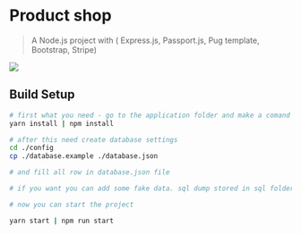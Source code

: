# Product shop

> A Node.js project with ( Express.js, Passport.js, Pug template, Bootstrap, Stripe)

![](https://github.com/Nikitagizatulin/)

## Build Setup

``` bash
# first what you need - go to the application folder and make a comand
yarn install | npm install

# after this need create database settings
cd ./config
cp ./database.example ./database.json

# and fill all row in database.json file

# if you want you can add some fake data. sql dump stored in sql folder

# now you can start the project

yarn start | npm run start 

```